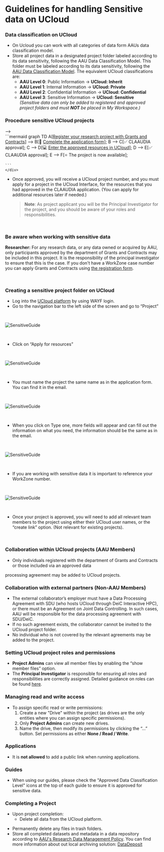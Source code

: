 # Guidelines for handling Sensitive data on UCloud

### Data classification on UCloud
- On Ucloud you can work with all categories of data form AAUs data classification model.
- Store all project data in a designated project folder labeled according to its data sensitivity, following the AAU Data Classification Model. This folder must be labeled according to its data sensitivity, following the [AAU Data Classification Model](https://www.security.aau.dk/data-classification). The equivalent UCloud classifications are:
    - **AAU Level 0**: Public Information → **UCloud: Inherit**
    - **AAU Level 1**: Internal Information → **UCloud: Private**
    - **AAU Level 2**: Confidential Information → **UCloud: Confidential**
    - **AAU Level 3**: Sensitive Information → **UCloud: Sensitive**  
    *(Sensitive data can only be added to registered and approved project folders and must **NOT** be placed in My Workspace.)*


### Procedure sensitive UCloud projects
<!-- - If you are working with data classifications 2 or 3, you must register the research project with Grants and Contracts using  [the relevant registration form](https://aaudk.sharepoint.com/sites/persondata-ressourcer/SitePages/Registrations%20og%20reports%20(Online%20forms).aspx).
<!-- - If you are a student your supervisor must approve the application.  -->
<!-- - Before you can create a project on UCloud for sensitive data, you must fill out this form [this form](https://forms.office.com/pages/responsepage.aspx?id=Sbrb9QbOb0msPgzxQ2HZNEdKMbCNz_9Lom8_yaZURCNUQVZUQVRXSFVYODBZQkNZWVRYM1lEUEFYTSQlQCN0PWcu&route=shorturl). -->
<!-- - When the application is approved you receive an email with details om what to do and information on which resources you have allocated.  -->
<!-- - If the application is rejected, you will be informed what you need to change in the application.   --> -->

  <!-- Mermaid Diagram -->
  <div style="flex: 1; min-width: 300px; text-align: left;">
    <div class="mermaid">
    ```mermaid
    graph TD
        A[<a href="https://forms.office.com/e/8Khbr1TJGC" target="_blank">Register your research project with Grants and Contracts</a>] --> B[📝 <a href="https://forms.office.com/e/8Khbr1TJGC" target="_blank">Complete the application form</a>]; 
        B --> C[✅ CLAAUDIA approval];
        C --> D[💻 <a href="https://cloud.sdu.dk/app/dashboard" target="_blank">Enter the approved resources in UCloud</a>];
        D --> E[✅ CLAAUDIA approval];
        E --> F[⭐ The project is now available];
        
    ```
    </div>
  </div>


- Once approved, you will receive a UCloud project number, and you must apply for a project in the UCloud Interface, for the resources that you had approved in the CLAAUDIA application. (You can apply for additional resources later if needed.)

  > **Note**:  As project applicant you will be the Principal Investigator for the project, and you should be aware of your roles and responsibilities.

  <!-- > **Note**:  If the user is a student, then their supervisor for the student project must apply for the project and so must assume the role of Principal Investigator. -->

<br>

### Be aware when working with sensitive data
**Researcher:**
For any research data, or any data owned or acquired by AAU, only participants approved by the department of Grants and Contracts may be included in this project. It is the responsibility of the principal investigator to ensure that this is the case.
If you don't have a WorkZone case number you can apply Grants and Contracts using [the  registration form](https://aaudk.sharepoint.com/sites/persondata-ressourcer/SitePages/Registrations%20og%20reports%20(Online%20forms).aspx). 


<!-- **Student:**
You cannot register projects with Grants and Contracts. As a student you are personally responsible for any data you collect. You must ensure that you comply with [GDPR regulations for students](https://aaudk.sharepoint.com/sites/GDPR-for-students). -->


<br>

### Creating a sensitive project folder on UCloud

- Log into the [UCloud platform](https://cloud.sdu.dk/) by using WAYF login. 
- Go to the navigation bar to the left side of the screen and go to “Project” 

<br>

   ![SensitiveGuide](/assets/img/UCloud/SensitiveGuide/Billede1.png)

<br>

- Click on “Apply for resources” 

<br>

   ![SensitiveGuide](/assets/img/UCloud/SensitiveGuide/Billede2.png)

<br>

- You must name the project the same name as in the application form. You can find it in the email. 

<br>

   ![SensitiveGuide](/assets/img/UCloud/SensitiveGuide/Billede3.png)

<br>

- When you click on Type one, more fields will appear and can fill out the information on what you need, the information should be the same as in the email. 

<br>

   ![SensitiveGuide](/assets/img/UCloud/SensitiveGuide/Billede4.png)

<br>

- If you are working with sensitive data it is important to reference your WorkZone number. 

<br>

   ![SensitiveGuide](/assets/img/UCloud/SensitiveGuide/Billede5.png)

<br>

- Once your project is approved, you will need to add all relevant team members to the project using either their UCloud user names, or the “create link” option. (Not relevant for existing projects). 

<br>

### Collaboration within UCloud projects (AAU Members)
- Only individuals registered with the department of Grants and Contracts or those included via an approved data 

processing agreement may be added to UCloud projects.

### Collaboration with external partners (Non-AAU Members)
- The external collaborator’s employer must have a Data Processing Agreement with SDU (who hosts UCloud through DeiC Interactive HPC), or there must be an Agreement on Joint Data Controlling. In such cases, AAU will be responsible for the data processing agreement with SDU/DeiC.  
- If no such agreement exists, the collaborator cannot be invited to the UCloud project folder.
- No individual who is not covered by the relevant agreements may be added to the project.

### Setting UCloud project roles and permissions
- **Project Admins** can view all member files by enabling the “show member files” option.
- The **Principal Investigator** is responsible for ensuring all roles and responsibilities are correctly assigned. Detailed guidance on roles can be found [here](https://docs.cloud.sdu.dk/guide/project-overview.html#member-roles).

### Managing read and write access
- To assign specific read or write permissions:
  1. Create a new "Drive" within the project (as drives are the only entities where you can assign specific permissions).
  2. Only **Project Admins** can create new drives.
  3. Name the drive, then modify its permissions by clicking the “…” button. Set permissions as either **None / Read / Write**.

### Applications  
-  It is **not allowed** to add a public link when running applications. 

### Guides 
- When using our guides, please check the "Approved Data Classification Level" icons at the top of each guide to ensure it is approved for sensitive data.

### Completing a Project
- Upon project completion:
  - Delete all data from the UCloud platform.
<!-- - Archive the project, ensuring that the final archiving date matches the GDPR notification with Grants and Contracts. -->
  - Permanently delete any files in trash folders.
  - Store all completed datasets and metadata in a data repository according to [AAU's Research Data Management Policy](https://www.ansatte.aau.dk/regler/forskning/politik-for-handtering-af-forskningsdata). You can find more information about out local archiving solution: [DataDeposit](https://www.researcher.aau.dk/guides/research-data-and-software/software-and-tools/datadeposit) 


